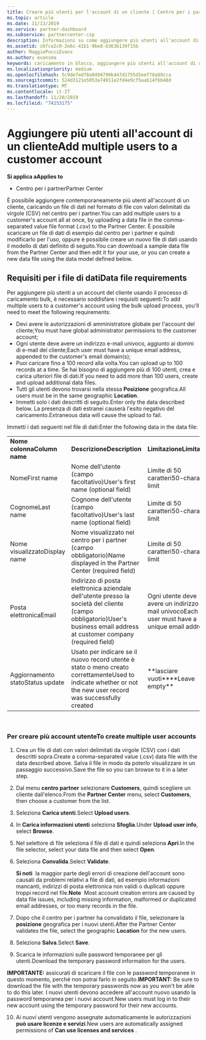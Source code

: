 ```yaml
---
title: Creare più utenti per l'account di un cliente | Centro per i partner
ms.topic: article
ms.date: 11/13/2019
ms.service: partner-dashboard
ms.subservice: partnercenter-csp
description: Informazioni su come aggiungere più utenti all'account di un cliente contemporaneamente, caricando un file di dati nel formato di file con valori delimitati da virgole (CSV) nel centro per i partner.
ms.assetid: c6fca2c0-2e6c-41b1-9be8-b363b139f15b
author: MaggiePucciEvans
ms.author: evansma
keywords: caricamento in blocco, aggiungere più utenti all'account di un cliente, aggiungere gli utenti di un cliente, caricamento in blocco degli utenti di un cliente, account del cliente, utenti del cliente, utenti
ms.localizationpriority: medium
ms.openlocfilehash: 5c9de7ed78a0494790b447d1755d5eef70a89cca
ms.sourcegitcommit: 524d3121e5053a74911e2fd4e9cf5aab14f6b48d
ms.translationtype: MT
ms.contentlocale: it-IT
ms.lasthandoff: 11/20/2019
ms.locfileid: "74253175"
---
```

# <a name="add-multiple-users-to-a-customer-account"></a><span data-ttu-id="b9065-104">Aggiungere più utenti all'account di un cliente</span><span class="sxs-lookup"><span data-stu-id="b9065-104">Add multiple users to a customer account</span></span>

<span data-ttu-id="b9065-105">**Si applica a**</span><span class="sxs-lookup"><span data-stu-id="b9065-105">**Applies to**</span></span>

-  <span data-ttu-id="b9065-106">Centro per i partner</span><span class="sxs-lookup"><span data-stu-id="b9065-106">Partner Center</span></span>

<span data-ttu-id="b9065-107">È possibile aggiungere contemporaneamente più utenti all'account di un cliente, caricando un file di dati nel formato di file con valori delimitati da virgole (CSV) nel centro per i partner.</span><span class="sxs-lookup"><span data-stu-id="b9065-107">You can add multiple users to a customer's account all at once, by uploading a data file in the comma-separated value file format (.csv) to the Partner Center.</span></span> <span data-ttu-id="b9065-108">È possibile scaricare un file di dati di esempio dal centro per i partner e quindi modificarlo per l'uso, oppure è possibile creare un nuovo file di dati usando il modello di dati definito di seguito.</span><span class="sxs-lookup"><span data-stu-id="b9065-108">You can download a sample data file from the Partner Center and then edit it for your use, or you can create a new data file using the data model defined below.</span></span>

## <a href="" id="creatingtheimportcsvfile"></a><span data-ttu-id="b9065-109">Requisiti per i file di dati</span><span class="sxs-lookup"><span data-stu-id="b9065-109">Data file requirements</span></span>


<span data-ttu-id="b9065-110">Per aggiungere più utenti a un account del cliente usando il processo di caricamento bulk, è necessario soddisfare i requisiti seguenti:</span><span class="sxs-lookup"><span data-stu-id="b9065-110">To add multiple users to a customer's account using the bulk upload process, you'll need to meet the following requirements:</span></span>

-   <span data-ttu-id="b9065-111">Devi avere le autorizzazioni di amministratore globale per l'account del cliente;</span><span class="sxs-lookup"><span data-stu-id="b9065-111">You must have global administrator permissions to the customer account;</span></span>
-   <span data-ttu-id="b9065-112">Ogni utente deve avere un indirizzo e-mail univoco, aggiunto ai domini di e-mail del cliente;</span><span class="sxs-lookup"><span data-stu-id="b9065-112">Each user must have a unique email address, appended to the customer's email domain(s);</span></span>
-   <span data-ttu-id="b9065-113">Puoi caricare fino a 100 record alla volta.</span><span class="sxs-lookup"><span data-stu-id="b9065-113">You can upload up to 100 records at a time.</span></span> <span data-ttu-id="b9065-114">Se hai bisogno di aggiungere più di 100 utenti, crea e carica ulteriori file di dati.</span><span class="sxs-lookup"><span data-stu-id="b9065-114">If you need to add more than 100 users, create and upload additional data files.</span></span>
-   <span data-ttu-id="b9065-115">Tutti gli utenti devono trovarsi nella stessa **Posizione** geografica.</span><span class="sxs-lookup"><span data-stu-id="b9065-115">All users must be in the same geographic **Location**.</span></span>
-   <span data-ttu-id="b9065-116">Immetti solo i dati descritti di seguito.</span><span class="sxs-lookup"><span data-stu-id="b9065-116">Enter only the data described below.</span></span> <span data-ttu-id="b9065-117">La presenza di dati estranei causerà l'esito negativo del caricamento.</span><span class="sxs-lookup"><span data-stu-id="b9065-117">Extraneous data will cause the upload to fail.</span></span>

<span data-ttu-id="b9065-118">Immetti i dati seguenti nel file di dati:</span><span class="sxs-lookup"><span data-stu-id="b9065-118">Enter the following data in the data file:</span></span>

|                 |                                                                              |                                            |
|-----------------|------------------------------------------------------------------------------|--------------------------------------------|
| <span data-ttu-id="b9065-119">**Nome colonna**</span><span class="sxs-lookup"><span data-stu-id="b9065-119">**Column name**</span></span> | <span data-ttu-id="b9065-120">**Descrizione**</span><span class="sxs-lookup"><span data-stu-id="b9065-120">**Description**</span></span>                                                              | <span data-ttu-id="b9065-121">**Limitazione**</span><span class="sxs-lookup"><span data-stu-id="b9065-121">**Limitation**</span></span>                             |
| <span data-ttu-id="b9065-122">Nome</span><span class="sxs-lookup"><span data-stu-id="b9065-122">First name</span></span>      | <span data-ttu-id="b9065-123">Nome dell'utente (campo facoltativo)</span><span class="sxs-lookup"><span data-stu-id="b9065-123">User's first name (optional field)</span></span>                                           | <span data-ttu-id="b9065-124">Limite di 50 caratteri</span><span class="sxs-lookup"><span data-stu-id="b9065-124">50-character limit</span></span>                         |
| <span data-ttu-id="b9065-125">Cognome</span><span class="sxs-lookup"><span data-stu-id="b9065-125">Last name</span></span>       | <span data-ttu-id="b9065-126">Cognome dell'utente (campo facoltativo)</span><span class="sxs-lookup"><span data-stu-id="b9065-126">User's last name (optional field)</span></span>                                            | <span data-ttu-id="b9065-127">Limite di 50 caratteri</span><span class="sxs-lookup"><span data-stu-id="b9065-127">50-character limit</span></span>                         |
| <span data-ttu-id="b9065-128">Nome visualizzato</span><span class="sxs-lookup"><span data-stu-id="b9065-128">Display name</span></span>    | <span data-ttu-id="b9065-129">Nome visualizzato nel centro per i partner (campo obbligatorio)</span><span class="sxs-lookup"><span data-stu-id="b9065-129">Name displayed in the Partner Center (required field)</span></span>                            | <span data-ttu-id="b9065-130">Limite di 50 caratteri</span><span class="sxs-lookup"><span data-stu-id="b9065-130">50-character limit</span></span>                         |
| <span data-ttu-id="b9065-131">Posta elettronica</span><span class="sxs-lookup"><span data-stu-id="b9065-131">Email</span></span>           | <span data-ttu-id="b9065-132">Indirizzo di posta elettronica aziendale dell'utente presso la società del cliente (campo obbligatorio)</span><span class="sxs-lookup"><span data-stu-id="b9065-132">User's business email address at customer company (required field)</span></span>           | <span data-ttu-id="b9065-133">Ogni utente deve avere un indirizzo e-mail univoco</span><span class="sxs-lookup"><span data-stu-id="b9065-133">Each user must have a unique email address</span></span> |
| <span data-ttu-id="b9065-134">Aggiornamento stato</span><span class="sxs-lookup"><span data-stu-id="b9065-134">Status update</span></span>   | <span data-ttu-id="b9065-135">Usato per indicare se il nuovo record utente è stato o meno creato correttamente</span><span class="sxs-lookup"><span data-stu-id="b9065-135">Used to indicate whether or not the new user record was successfully created</span></span> | <span data-ttu-id="b9065-136">\*\*lasciare vuoti\*\*</span><span class="sxs-lookup"><span data-stu-id="b9065-136">\*\*Leave empty\*\*</span></span>                        |

 

### <a href="" id="createmultipleuseraccounts"></a><span data-ttu-id="b9065-137">Per creare più account utente</span><span class="sxs-lookup"><span data-stu-id="b9065-137">To create multiple user accounts</span></span>

<a href="" id="creatingtheaccounts"></a>
1.  <span data-ttu-id="b9065-138">Crea un file di dati con valori delimitati da virgole (CSV) con i dati descritti sopra.</span><span class="sxs-lookup"><span data-stu-id="b9065-138">Create a comma-separated value (.csv) data file with the data described above.</span></span> <span data-ttu-id="b9065-139">Salva il file in modo da poterlo visualizzare in un passaggio successivo.</span><span class="sxs-lookup"><span data-stu-id="b9065-139">Save the file so you can browse to it in a later step.</span></span>
2.  <span data-ttu-id="b9065-140">Dal menu **centro partner** selezionare **Customers**, quindi scegliere un cliente dall'elenco.</span><span class="sxs-lookup"><span data-stu-id="b9065-140">From the **Partner Center** menu, select **Customers**, then choose a customer from the list.</span></span>
3.  <span data-ttu-id="b9065-141">Seleziona **Carica utenti**.</span><span class="sxs-lookup"><span data-stu-id="b9065-141">Select **Upload users**.</span></span>
4.  <span data-ttu-id="b9065-142">In **Carica informazioni utenti** seleziona **Sfoglia**.</span><span class="sxs-lookup"><span data-stu-id="b9065-142">Under **Upload user info**, select **Browse**.</span></span>
5.  <span data-ttu-id="b9065-143">Nel selettore di file seleziona il file di dati e quindi seleziona **Apri**.</span><span class="sxs-lookup"><span data-stu-id="b9065-143">In the file selector, select your data file and then select **Open**.</span></span>
6.  <span data-ttu-id="b9065-144">Seleziona **Convalida**.</span><span class="sxs-lookup"><span data-stu-id="b9065-144">Select **Validate**.</span></span>

    <span data-ttu-id="b9065-145">**Si noti**  la maggior parte degli errori di creazione dell'account sono causati da problemi relativi a file di dati, ad esempio informazioni mancanti, indirizzi di posta elettronica non validi o duplicati oppure troppi record nel file.</span><span class="sxs-lookup"><span data-stu-id="b9065-145">**Note**  Most account creation errors are caused by data file issues, including missing information, malformed or duplicated email addresses, or too many records in the file.</span></span>

7.  <span data-ttu-id="b9065-146">Dopo che il centro per i partner ha convalidato il file, selezionare la **posizione** geografica per i nuovi utenti.</span><span class="sxs-lookup"><span data-stu-id="b9065-146">After the Partner Center validates the file, select the geographic **Location** for the new users.</span></span>
8.  <span data-ttu-id="b9065-147">Seleziona **Salva**.</span><span class="sxs-lookup"><span data-stu-id="b9065-147">Select **Save**.</span></span>
9.  <span data-ttu-id="b9065-148">Scarica le informazioni sulle password temporanee per gli utenti.</span><span class="sxs-lookup"><span data-stu-id="b9065-148">Download the temporary password information for the users.</span></span>

<span data-ttu-id="b9065-149">**IMPORTANTE:** assicurati di scaricare il file con le password temporanee in questo momento, perché non potrai farlo in seguito.</span><span class="sxs-lookup"><span data-stu-id="b9065-149">**IMPORTANT:** Be sure to download the file with the temporary passwords now as you won't be able to do this later.</span></span> <span data-ttu-id="b9065-150">I nuovi utenti devono accedere all'account nuovo usando la password temporanea per i nuovi account.</span><span class="sxs-lookup"><span data-stu-id="b9065-150">New users must log in to their new account using the temporary password for their new accounts.</span></span>

10. <span data-ttu-id="b9065-151">Ai nuovi utenti vengono assegnate automaticamente le autorizzazioni **può usare licenze e servizi**.</span><span class="sxs-lookup"><span data-stu-id="b9065-151">New users are automatically assigned permissions of **Can use licenses and services** .</span></span> 

 

 



